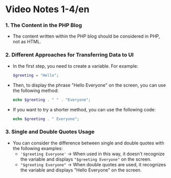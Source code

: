 # Video Notes 1-4/en

### 1. The Content in the PHP Blog
   - The content written within the PHP blog should be considered in PHP, not as HTML.

### 2. Different Approaches for Transferring Data to UI
   - In the first step, you need to create a variable. For example:
     ```php
     $greeting = "Hello";
     ```
   - Then, to display the phrase "Hello Everyone" on the screen, you can use the following method:
     ```php
     echo $greeting . " " . "Everyone";
     ```
   - If you want to try a shorter method, you can use the following code:
     ```php
     echo $greeting . " Everyone";
     ```

### 3. Single and Double Quotes Usage
   - You can consider the difference between single and double quotes with the following examples:
     - `'$greeting Everyone'` -> When used in this way, it doesn't recognize the variable and displays `"$greeting Everyone"` on the screen.
     - `"$greeting Everyone"` -> When double quotes are used, it recognizes the variable and displays "Hello Everyone" on the screen.
